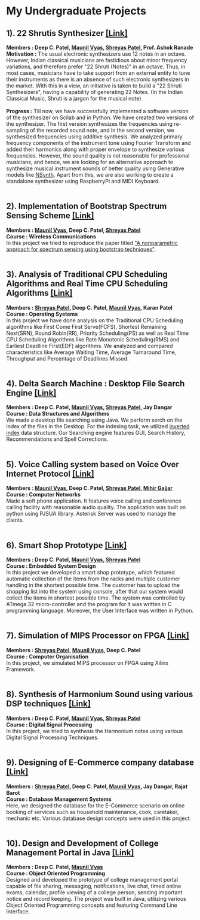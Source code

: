 # My Undergraduate Projects

## 1). 22 Shrutis Synthesizer [[Link]](https://github.com/deepcpatel/Undergraduate_Projects/tree/master/22_Shruti_Synthesizer)
**Members : Deep C. Patel, [Maunil Vyas](https://github.com/Maunil), [Shreyas Patel](https://github.com/shreyaspatel25), Prof. Ashok Ranade**<br>
**Motivation :**
The usual electronic synthesizers use 12 notes in an octave. However, Indian classical musicians are fastidious about minor frequency variations, and therefore prefer "22 Shruti (Notes)" in an octave. Thus, in most cases, musicians have to take support from an external entity to tune their instruments as there is an absence of such electronic synthesizers in the market. With this in a view, an initiative is taken to build a "22 Shruti Synthesizers", having a capability of generating 22 Notes.
(In the Indian Classical Music, Shruti is a jargon for the musical note)
<br><br>
**Progress :** Till now, we have successfully implemented a software version of the synthesizer on Scilab and in Python. We have created two versions of the synthesizer. The first version synthesizes the frequencies using re-sampling of the recorded sound note, and in the second version, we synthesized frequencies using additive synthesis. We analyzed primary frequency components of the instrument tone using Fourier Transform and added their harmonics along with proper envelope to synthesize various frequencies. However, the sound quality is not reasonable for professional musicians, and hence, we are looking for an alternative approach to synthesize musical instrument sounds of better quality using Generative models like [NSynth](https://magenta.tensorflow.org/nsynth). Apart from this, we are also working to create a standalone synthesizer using RaspberryPi and MIDI Keyboard.
<br><br>

## 2). Implementation of Bootstrap Spectrum Sensing Scheme [[Link]](https://github.com/deepcpatel/Undergraduate_Projects/tree/master/Bootstrap_Spectrum_Sensing_Scheme)
**Members : [Maunil Vyas](https://github.com/Maunil), Deep C. Patel, [Shreyas Patel](https://github.com/shreyaspatel25)**<br>
**Course : Wireless Communications**<br>
In this project we tried to reproduce the paper titled ["A nonparametric approach for spectrum sensing using bootstrap techniques"](http://ieeexplore.ieee.org/document/7036915/).
<br><br>

## 3). Analysis of Traditional CPU Scheduling Algorithms and Real Time CPU Scheduling Algorithms [[Link]](https://github.com/deepcpatel/Undergraduate_Projects/tree/master/CPU_Scheduling_Algorithm_Analysis)
**Members : [Shreyas Patel](https://github.com/shreyaspatel25), Deep C. Patel, [Maunil Vyas](https://github.com/Maunil), Karan Patel**<br>
**Course : Operating Systems**<br>
In this project we have done analysis on the Traditional CPU Scheduling algorithms like First Come First Serve(FCFS), Shortest
Remaining Next(SRN), Round Robin(RR), Priority Scheduling(PS) as well as Real Time CPU Scheduling Algorithms like Rate Monotonic Scheduling(RMS) and Earliest Deadline First(EDF) algorithms. We analyzed and compared characteristics like Average Waiting Time, Average Turnaround Time, Throughput and Percentage of Deadlines Missed.
<br><br>

## 4). Delta Search Machine : Desktop File Search Engine [[Link]](https://github.com/deepcpatel/Undergraduate_Projects/tree/master/Delta_Search_Machine)
**Members : Deep C. Patel, [Maunil Vyas](https://github.com/Maunil), [Shreyas Patel](https://github.com/shreyaspatel25), Jay Dangar**<br>
**Course : Data Structures and Algorithms**<br>
We made a desktop file searching using Java. We perform serch on the index of the files in the Desktop. For the indexing task, we utilized [inverted index](https://en.wikipedia.org/wiki/Inverted_index) data structure. Our Searching engine features GUI, Search History, Recommendations and Spell Corrections.
<br><br>

## 5). Voice Calling system based on Voice Over Internet Protocol [[Link]](https://github.com/deepcpatel/Undergraduate_Projects/tree/master/VOIP_Phone)
**Members : [Maunil Vyas](https://github.com/Maunil), Deep C. Patel, [Shreyas Patel](https://github.com/shreyaspatel25), [Mihir Gajjar](https://github.com/GajjarMihir)**<br>
**Course : Computer Networks**<br>
Made a soft phone application. It features voice calling and conference calling facility with reasonable audio quality.
The application was built on python using PJSUA library. Asterisk Server was used to manage the clients.
<br><br>

## 6). Smart Shop Prototype [[Link]](https://github.com/deepcpatel/Undergraduate_Projects/tree/master/Smart_Shop_Embedded_System)
**Members : Deep C. Patel, [Maunil Vyas](https://github.com/Maunil), [Shreyas Patel](https://github.com/shreyaspatel25)**<br>
**Course : Embedded System Design**<br>
In this project we developed a smart shop prototype, which featured automatic collection of the items from the racks and multiple customer handling in the shortest possible time. The customer has to upload the shopping list into the system using console, after that our system would collect the items in shortest possible time. The system was controlled by ATmega 32 micro-controller and the program for it was written in C programming language. Moreover, the User Interface was written in Python.
<br><br>

## 7). Simulation of MIPS Processor on FPGA [[Link]](https://github.com/deepcpatel/Undergraduate_Projects/tree/master/MIPS_Processor_FPGA)
**Members : [Shreyas Patel](https://github.com/shreyaspatel25), [Maunil Vyas](https://github.com/Maunil), Deep C. Patel**<br>
**Course : Computer Organisation**<br>
In this project, we simulated MIPS processor on FPGA using Xilinx Framework.
<br><br>

## 8). Synthesis of Harmonium Sound using various DSP techniques [[Link]](https://github.com/deepcpatel/Undergraduate_Projects/tree/master/Harmonium_Sound_Synthesis)
**Members : Deep C. Patel, [Maunil Vyas](https://github.com/Maunil), [Shreyas Patel](https://github.com/shreyaspatel25)**<br>
**Course : Digital Signal Processing**<br>
In this project, we tried to synthesis the Harmonium notes using various Digital Signal Processing Techniques.
<br><br>

## 9). Designing of E-Commerce company database [[Link]](https://github.com/deepcpatel/Undergraduate_Projects/tree/master/Service_Exchange_Portal_Database)
**Members : [Shreyas Patel](https://github.com/shreyaspatel25), Deep C. Patel, [Maunil Vyas](https://github.com/Maunil), Jay Dangar, Rajat Barot**<br>
**Course : Database Management Systems**<br>
Here, we designed the database for the E-Commerce scenario on online booking of services such as household maintenance, cook, caretaker, mechanic etc. Various database design concepts were used in this project.
<br><br>

## 10). Design and Development of College Management Portal in Java [[Link]](https://github.com/deepcpatel/Undergraduate_Projects/tree/master/University_Management_Portal)
**Members : Deep C. Patel, [Maunil Vyas](https://github.com/Maunil)**<br>
**Course : Object Oriented Programming**<br>
Designed and developed the prototype of college management portal capable of file sharing, messaging, notifications, live chat, timed online exams, calendar, profile viewing of a college person, sending important notice and record keeping. The project was built in Java, utilizing various Object Oriented Programming concepts and featuring Command Line Interface.
<br><br>

